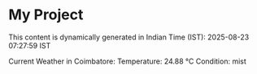 # My Project

This content is dynamically generated in Indian Time (IST): 2025-08-23 07:27:59 IST


Current Weather in Coimbatore:
Temperature: 24.88 °C
Condition: mist
